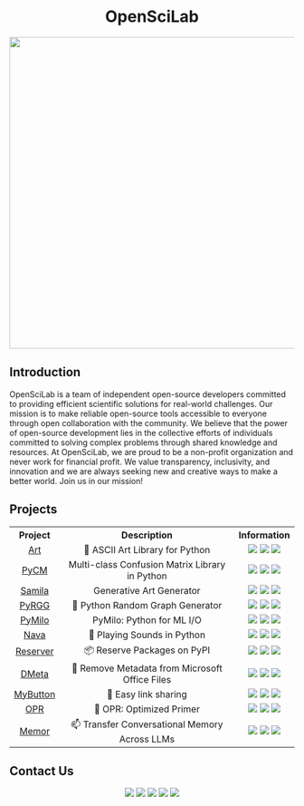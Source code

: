 <h1 align="center">OpenSciLab</h1>

<div align="center">
<a href="https://openscilab.com/">
  <img src="https://openscilab.com/static/media/hero.d24b8d07.svg" width="550"/>
</a>
</div>

## Introduction

OpenSciLab is a team of independent open-source developers committed to providing efficient scientific solutions for real-world challenges. Our mission is to make reliable open-source tools accessible to everyone through open collaboration with the community. We believe that the power of open-source development lies in the collective efforts of individuals committed to solving complex problems through shared knowledge and resources. At OpenSciLab, we are proud to be a non-profit organization and never work for financial profit. We value transparency, inclusivity, and innovation and we are always seeking new and creative ways to make a better world. Join us in our mission!

<!-- ## Team -->

## Projects

<div align="center">
 <table>
  <tr>
    <th align="center">Project</th>
    <th align="center">Description</th>
    <th align="center">Information</th>
  </tr>
  <tr>
    <td align="center"><a href="https://github.com/sepandhaghighi/art">Art</a></td>
    <td align="center">🎨 ASCII Art Library for Python</td>
    <td align="center">
      <img src="https://img.shields.io/github/stars/sepandhaghighi/art.svg?style=social&logo=github&label=Stars">
      <img src="https://img.shields.io/github/forks/sepandhaghighi/art.svg?style=social&logo=github&label=Forks">
      <a href="http://pepy.tech/project/art">
        <img src="http://pepy.tech/badge/art">
      </a>
    </td>
  </tr>
  <tr>
    <td align="center"><a href="https://github.com/sepandhaghighi/pycm">PyCM</a></td>
    <td align="center">Multi-class Confusion Matrix Library in Python</td>
    <td align="center">
      <img src="https://img.shields.io/github/stars/sepandhaghighi/pycm.svg?style=social&logo=github&label=Stars">
      <img src="https://img.shields.io/github/forks/sepandhaghighi/pycm.svg?style=social&logo=github&label=Forks">
      <a href="http://pepy.tech/project/pycm">
        <img src="http://pepy.tech/badge/pycm">
      </a>
    </td>
  </tr>
  <tr>
    <td align="center"><a href="https://github.com/sepandhaghighi/samila">Samila</a></td>
    <td align="center">Generative Art Generator</td>
    <td align="center">
      <img src="https://img.shields.io/github/stars/sepandhaghighi/samila.svg?style=social&logo=github&label=Stars">
      <img src="https://img.shields.io/github/forks/sepandhaghighi/samila.svg?style=social&logo=github&label=Forks">
      <a href="http://pepy.tech/project/samila">
        <img src="http://pepy.tech/badge/samila">
      </a>
    </td>
  </tr>
  <tr>
    <td align="center"><a href="https://github.com/sepandhaghighi/pyrgg">PyRGG</a></td>
    <td align="center">🔧 Python Random Graph Generator</td>
    <td align="center">
      <img src="https://img.shields.io/github/stars/sepandhaghighi/pyrgg.svg?style=social&logo=github&label=Stars">
      <img src="https://img.shields.io/github/forks/sepandhaghighi/pyrgg.svg?style=social&logo=github&label=Forks">
      <a href="http://pepy.tech/project/pyrgg">
        <img src="http://pepy.tech/badge/pyrgg">
      </a>
    </td>
  </tr>
  <tr>
    <td align="center"><a href="https://github.com/openscilab/pymilo">PyMilo</a></td>
    <td align="center">PyMilo: Python for ML I/O</td>
    <td align="center">
      <img src="https://img.shields.io/github/stars/openscilab/pymilo.svg?style=social&logo=github&label=Stars">
      <img src="https://img.shields.io/github/forks/openscilab/pymilo.svg?style=social&logo=github&label=Forks">
      <a href="http://pepy.tech/project/pymilo">
        <img src="http://pepy.tech/badge/pymilo">
      </a>
    </td>
  </tr>
    <tr>
    <td align="center"><a href="https://github.com/openscilab/nava">Nava</a></td>
    <td align="center">🎵 Playing Sounds in Python</td>
    <td align="center">
      <img src="https://img.shields.io/github/stars/openscilab/nava.svg?style=social&logo=github&label=Stars">
      <img src="https://img.shields.io/github/forks/openscilab/nava.svg?style=social&logo=github&label=Forks">
      <a href="http://pepy.tech/project/nava">
        <img src="http://pepy.tech/badge/nava">
      </a>
    </td>
  </tr>
  </tr>
    <tr>
    <td align="center"><a href="https://github.com/openscilab/reserver">Reserver</a></td>
    <td align="center">📦 Reserve Packages on PyPI</td>
    <td align="center">
      <img src="https://img.shields.io/github/stars/openscilab/reserver.svg?style=social&logo=github&label=Stars">
      <img src="https://img.shields.io/github/forks/openscilab/reserver.svg?style=social&logo=github&label=Forks">
      <a href="http://pepy.tech/project/reserver">
        <img src="http://pepy.tech/badge/reserver">
      </a>
    </td>
  </tr>
   
  </tr>
    <tr>
    <td align="center"><a href="https://github.com/openscilab/dmeta">DMeta</a></td>
    <td align="center">🧹 Remove Metadata from Microsoft Office Files</td>
    <td align="center">
      <img src="https://img.shields.io/github/stars/openscilab/dmeta.svg?style=social&logo=github&label=Stars">
      <img src="https://img.shields.io/github/forks/openscilab/dmeta.svg?style=social&logo=github&label=Forks">
      <a href="http://pepy.tech/project/dmeta">
        <img src="http://pepy.tech/badge/dmeta">
      </a>
    </td>
  </tr>
    <tr>
    <td align="center"><a href="https://github.com/openscilab/mybutton">MyButton</a></td>
    <td align="center">🔗 Easy link sharing </td>
    <td align="center">
      <a href="https://mybutton.click/" style="text-decoration: none"><img src="https://img.shields.io/badge/Website-224cf2"/></a>
      <img src="https://img.shields.io/github/stars/openscilab/mybutton.svg?style=social&logo=github&label=Stars">
      <img src="https://img.shields.io/github/forks/openscilab/mybutton.svg?style=social&logo=github&label=Forks">
    </td>
  </tr>
    <tr>
    <td align="center"><a href="https://github.com/openscilab/opr">OPR</a></td>
    <td align="center">🧬 OPR: Optimized Primer</td>
    <td align="center">
      <img src="https://img.shields.io/github/stars/openscilab/opr.svg?style=social&logo=github&label=Stars">
      <img src="https://img.shields.io/github/forks/openscilab/opr.svg?style=social&logo=github&label=Forks">
      <a href="http://pepy.tech/project/opr">
        <img src="http://pepy.tech/badge/opr">
      </a>
    </td>
  </tr>
  <tr>
    <td align="center"><a href="https://github.com/openscilab/memor">Memor</a></td>
    <td align="center">📫 Transfer Conversational Memory Across LLMs</td>
    <td align="center">
      <img src="https://img.shields.io/github/stars/openscilab/memor.svg?style=social&logo=github&label=Stars">
      <img src="https://img.shields.io/github/forks/openscilab/memor.svg?style=social&logo=github&label=Forks">
      <a href="http://pepy.tech/project/memor">
        <img src="http://pepy.tech/badge/memor">
      </a>
    </td>
  </tr>
   
</table> 
</div>

## Contact Us

<div align="center">
  <a href="https://openscilab.com/" style="text-decoration: none"><img src="https://img.shields.io/badge/Website-224cf2?style=for-the-badge"/></a>
  <a href="https://discord.com/invite/27J5SmWmdf" style="text-decoration: none"><img src="https://img.shields.io/badge/Discord-7289da?style=for-the-badge&logo=discord"/></a>
  <a href="https://www.linkedin.com/company/openscilab" style="text-decoration: none"><img src="https://img.shields.io/badge/LinkedIn-0077B5?style=for-the-badge&logo=linkedin&logoColor=white"/></a>
  <a href="https://medium.com/@social_62465" style="text-decoration: none"><img src="https://img.shields.io/badge/Medium-12100E?style=for-the-badge&logo=medium&logoColor=white"/></a>
  <a href="https://twitter.com/openscilabx" style="text-decoration: none"><img src="https://img.shields.io/badge/Twitter-1DA1F2?style=for-the-badge&logo=twitter&logoColor=white"/></a>
</div>
